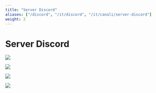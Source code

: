 ```yaml
---
title: "Server Discord"
aliases: ["/discord", "/it/discord", "/it/canali/server-discord"]
weight: 2
---
```

# Server Discord

[![](https://img.shields.io/badge/-canale_al-1E90FF?style=for-the-badge&logo=Discord&logoColor=white&link=https://discord.gg/QEzjgwnjTp)](https://discord.gg/QEzjgwnjTp)

[![](https://img.shields.io/badge/-canale_mz-FF4500?style=for-the-badge&logo=Discord&logoColor=white&link=https://discord.gg/APKFM5V5ed)](https://discord.gg/APKFM5V5ed)

[![](https://img.shields.io/badge/-terzo_anno-2E8B57?style=for-the-badge&logo=Discord&logoColor=white&link=https://discord.gg/Wg94weSeq3)](https://discord.gg/Wg94weSeq3)

[![](https://img.shields.io/badge/-teledidattica-5865F2?style=for-the-badge&logo=Discord&logoColor=white&link=https://discord.gg/Ksu8ZCCTzK)](https://discord.gg/Ksu8ZCCTzK)

